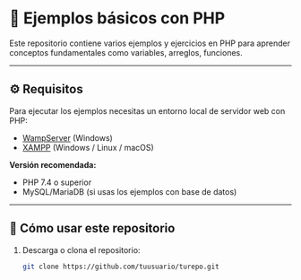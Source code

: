 # 📌 Ejemplos básicos con PHP

Este repositorio contiene varios ejemplos y ejercicios en PHP para aprender conceptos fundamentales como variables, arreglos, funciones.

---

## ⚙️ Requisitos

Para ejecutar los ejemplos necesitas un entorno local de servidor web con PHP:

- [WampServer](https://www.wampserver.com/en/) (Windows)  
- [XAMPP](https://www.apachefriends.org/) (Windows / Linux / macOS)  

**Versión recomendada:**  
- PHP 7.4 o superior  
- MySQL/MariaDB (si usas los ejemplos con base de datos)  

---

## 🚀 Cómo usar este repositorio

1. Descarga o clona el repositorio:  
   ```bash
   git clone https://github.com/tuusuario/turepo.git
